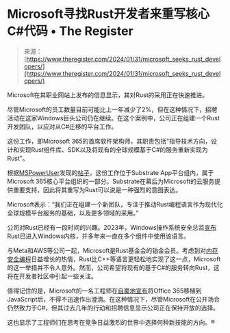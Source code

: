 <!--yml

category: 未分类

date: 2024-05-27 14:34:10

-->

# Microsoft寻找Rust开发者来重写核心C#代码 • The Register

> 来源：[https://www.theregister.com/2024/01/31/microsoft_seeks_rust_developers/](https://www.theregister.com/2024/01/31/microsoft_seeks_rust_developers/)

Microsoft在其职业网站上发布的信息显示，其对Rust的采用正在快速推进。

尽管Microsoft的员工数量目前可能比上一年减少了2%，但在这种情况下，招聘活动在这家Windows巨头公司仍在继续。在这个案例中，公司正在组建一个Rust开发团队，以应对从C#迁移的平台工作。

这份工作，即Microsoft 365的首席软件架构师，其职责包括“指导技术方向，设计和实现Rust组件库、SDK以及将现有的全球规模基于C#的服务重新实现为Rust”。

根据[MSPowerUser](https://mspoweruser.com/microsoft-forms-new-team-to-help-rewrite-core-windows-components-into-rust-from-c-c/)发现的[帖子](https://jobs.careers.microsoft.com/global/en/job/1633482/Principal-Software-Architect)，这份工作位于Substrate App平台组内，属于Microsoft 365核心平台组织的一部分。Substrate在幕后为Microsoft的云服务提供重要支持，因此将其重写为Rust可以说是一种强烈的意图表达。

Microsoft表示：“我们正在组建一个新团队，专注于推动Rust编程语言作为现代化全球规模平台服务的基础，以及更多领域的采用。”

公司对Rust已经有一段时间的兴趣。2023年，Windows操作系统安全总监[宣布](https://www.theregister.com/2023/04/27/microsoft_windows_rust/)Rust已进入Windows内核，并多年来一直在多个组件中使用该语言。

与Meta和AWS等公司一起，Microsoft是Rust基金会的铂金会员。考虑到对[内存安全编程](https://www.theregister.com/2023/01/26/memory_safety_mainstream/)日益增长的热情，Rust比C++等语言更轻松地实现了这一点，Microsoft的这一举措并不令人意外。然而，公司希望将现有的基于C#的服务转向Rust，这将在开发者社区中引起一些关注。

值得记住的是，Microsoft的一名工程师在[自豪地宣布](https://www.theregister.com/2018/06/18/microsoft_roundup/)将Office 365移植到JavaScript后，不得不迅速作出澄清。在这种情况下，尽管Microsoft在公开场合仍然致力于C#，但其过去几年的行动和招聘信息显示公司正在保持开放的选择。

这也显示了工程师们在思考在竞争日益激烈的世界中选择何种新技能的方向。®
